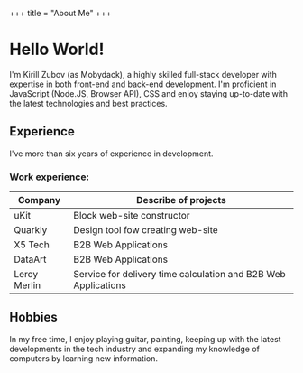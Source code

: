 +++
title = "About Me"
+++

# Hello World!
I'm Kirill Zubov (as Mobydack), a highly skilled full-stack developer with expertise in both front-end and back-end development.
I'm proficient in JavaScript (Node.JS, Browser API), CSS and enjoy staying up-to-date with the latest technologies and best practices.

## Experience
I've more than six years of experience in development.

### Work experience:
| Company      | Describe of projects                                           |
|--------------|----------------------------------------------------------------|
| uKit         | Block web-site constructor                                     |
| Quarkly      | Design tool fow creating web-site                              |
| X5 Tech      | B2B Web Applications                                           |
| DataArt      | B2B Web Applications                                           |
| Leroy Merlin | Service for delivery time calculation and B2B Web Applications |

## Hobbies
In my free time, I enjoy playing guitar, painting, keeping up with the latest developments in the tech industry and expanding my
knowledge of computers by learning new information.



